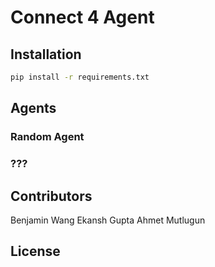 # Connect 4 Agent

## Installation

```bash
pip install -r requirements.txt
```

## Agents

### Random Agent

### ???

## Contributors
Benjamin Wang
Ekansh Gupta
Ahmet Mutlugun


## License
